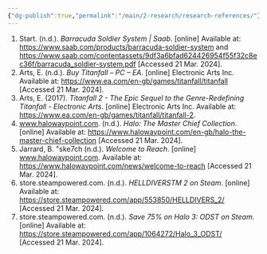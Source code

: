 ```yaml
---
{"dg-publish":true,"permalink":"/main/2-research/research-references/"}
---
```



1. Start. (n.d.). _Barracuda Soldier System | Saab_. [online] Available at: https://www.saab.com/products/barracuda-soldier-system and https://www.saab.com/contentassets/9df3a6bfad624426954f55f32c8ec36f/barracuda_soldier-system.pdf [Accessed 21 Mar. 2024].
2. Arts, E. (n.d.). _Buy Titanfall – PC – EA_. [online] Electronic Arts Inc. Available at: https://www.ea.com/en-gb/games/titanfall/titanfall [Accessed 21 Mar. 2024].
3. Arts, E. (2017). _Titanfall 2 - The Epic Sequel to the Genre-Redefining Titanfall - Electronic Arts_. [online] Electronic Arts Inc. Available at: https://www.ea.com/en-gb/games/titanfall/titanfall-2.
4. www.halowaypoint.com. (n.d.). _Halo: The Master Chief Collection_. [online] Available at: https://www.halowaypoint.com/en-gb/halo-the-master-chief-collection [Accessed 21 Mar. 2024].
5. Jarrard, B. "ske7ch (n.d.). _Welcome to Reach_. [online] www.halowaypoint.com. Available at: https://www.halowaypoint.com/news/welcome-to-reach [Accessed 21 Mar. 2024].
6. store.steampowered.com. (n.d.). _HELLDIVERSTM 2 on Steam_. [online] Available at: https://store.steampowered.com/app/553850/HELLDIVERS_2/ [Accessed 21 Mar. 2024].
7. store.steampowered.com. (n.d.). _Save 75% on Halo 3: ODST on Steam_. [online] Available at: https://store.steampowered.com/app/1064272/Halo_3_ODST/ [Accessed 21 Mar. 2024].

‌

